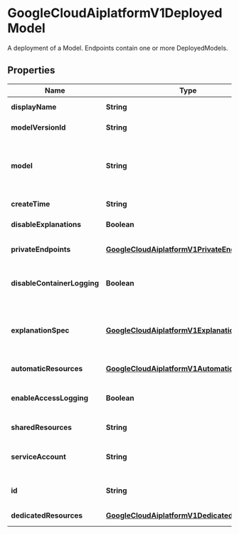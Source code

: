 

# GoogleCloudAiplatformV1DeployedModel

A deployment of a Model. Endpoints contain one or more DeployedModels.

## Properties

| Name | Type | Description | Notes |
|------------ | ------------- | ------------- | -------------|
|**displayName** | **String** | The display name of the DeployedModel. If not provided upon creation, the Model&#39;s display_name is used. |  [optional] |
|**modelVersionId** | **String** | Output only. The version ID of the model that is deployed. |  [optional] [readonly] |
|**model** | **String** | Required. The resource name of the Model that this is the deployment of. Note that the Model may be in a different location than the DeployedModel&#39;s Endpoint. The resource name may contain version id or version alias to specify the version. Example: &#x60;projects/{project}/locations/{location}/models/{model}@2&#x60; or &#x60;projects/{project}/locations/{location}/models/{model}@golden&#x60; if no version is specified, the default version will be deployed. |  [optional] |
|**createTime** | **String** | Output only. Timestamp when the DeployedModel was created. |  [optional] [readonly] |
|**disableExplanations** | **Boolean** | If true, deploy the model without explainable feature, regardless the existence of Model.explanation_spec or explanation_spec. |  [optional] |
|**privateEndpoints** | [**GoogleCloudAiplatformV1PrivateEndpoints**](GoogleCloudAiplatformV1PrivateEndpoints.md) | Output only. Provide paths for users to send predict/explain/health requests directly to the deployed model services running on Cloud via private services access. This field is populated if network is configured. |  [optional] [readonly] |
|**disableContainerLogging** | **Boolean** | For custom-trained Models and AutoML Tabular Models, the container of the DeployedModel instances will send &#x60;stderr&#x60; and &#x60;stdout&#x60; streams to Cloud Logging by default. Please note that the logs incur cost, which are subject to [Cloud Logging pricing](https://cloud.google.com/logging/pricing). User can disable container logging by setting this flag to true. |  [optional] |
|**explanationSpec** | [**GoogleCloudAiplatformV1ExplanationSpec**](GoogleCloudAiplatformV1ExplanationSpec.md) | Explanation configuration for this DeployedModel. When deploying a Model using EndpointService.DeployModel, this value overrides the value of Model.explanation_spec. All fields of explanation_spec are optional in the request. If a field of explanation_spec is not populated, the value of the same field of Model.explanation_spec is inherited. If the corresponding Model.explanation_spec is not populated, all fields of the explanation_spec will be used for the explanation configuration. |  [optional] |
|**automaticResources** | [**GoogleCloudAiplatformV1AutomaticResources**](GoogleCloudAiplatformV1AutomaticResources.md) | A description of resources that to large degree are decided by Vertex AI, and require only a modest additional configuration. |  [optional] |
|**enableAccessLogging** | **Boolean** | If true, online prediction access logs are sent to Cloud Logging. These logs are like standard server access logs, containing information like timestamp and latency for each prediction request. Note that logs may incur a cost, especially if your project receives prediction requests at a high queries per second rate (QPS). Estimate your costs before enabling this option. |  [optional] |
|**sharedResources** | **String** | The resource name of the shared DeploymentResourcePool to deploy on. Format: &#x60;projects/{project}/locations/{location}/deploymentResourcePools/{deployment_resource_pool}&#x60; |  [optional] |
|**serviceAccount** | **String** | The service account that the DeployedModel&#39;s container runs as. Specify the email address of the service account. If this service account is not specified, the container runs as a service account that doesn&#39;t have access to the resource project. Users deploying the Model must have the &#x60;iam.serviceAccounts.actAs&#x60; permission on this service account. |  [optional] |
|**id** | **String** | Immutable. The ID of the DeployedModel. If not provided upon deployment, Vertex AI will generate a value for this ID. This value should be 1-10 characters, and valid characters are &#x60;/[0-9]/&#x60;. |  [optional] |
|**dedicatedResources** | [**GoogleCloudAiplatformV1DedicatedResources**](GoogleCloudAiplatformV1DedicatedResources.md) | A description of resources that are dedicated to the DeployedModel, and that need a higher degree of manual configuration. |  [optional] |




